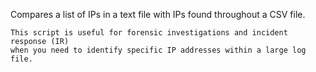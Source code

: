  Compares a list of IPs in a text file with IPs found throughout a CSV file.

    This script is useful for forensic investigations and incident response (IR) 
    when you need to identify specific IP addresses within a large log file.
